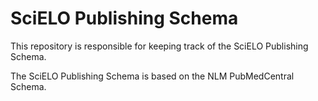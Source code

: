 SciELO Publishing Schema
========================

This repository is responsible for keeping track of the SciELO Publishing Schema.

The SciELO Publishing Schema is based on the NLM PubMedCentral Schema.
